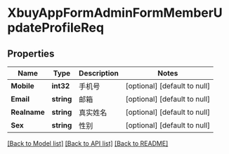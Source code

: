 # XbuyAppFormAdminFormMemberUpdateProfileReq

## Properties
Name | Type | Description | Notes
------------ | ------------- | ------------- | -------------
**Mobile** | **int32** | 手机号 | [optional] [default to null]
**Email** | **string** | 邮箱 | [optional] [default to null]
**Realname** | **string** | 真实姓名 | [optional] [default to null]
**Sex** | **string** | 性别 | [optional] [default to null]

[[Back to Model list]](../README.md#documentation-for-models) [[Back to API list]](../README.md#documentation-for-api-endpoints) [[Back to README]](../README.md)

